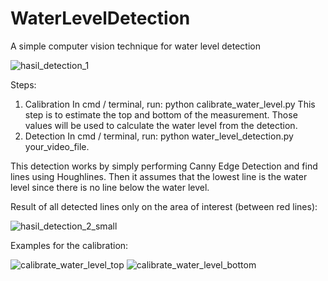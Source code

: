 # WaterLevelDetection
A simple computer vision technique for water level detection

![hasil_detection_1](https://user-images.githubusercontent.com/52752546/179656137-965726bf-f36e-41e8-99cd-aad6c5925b56.png)

Steps:
1. Calibration
   In cmd / terminal, run: python calibrate_water_level.py 
   This step is to estimate the top and bottom of the measurement. Those values will be used to calculate the water level from the detection.
2. Detection
   In cmd / terminal, run: python water_level_detection.py your_video_file.
   
This detection works by simply performing Canny Edge Detection and find lines using Houghlines. Then it assumes that the lowest line is the water level since there is no line below the water level. 


Result of all detected lines only on the area of interest (between red lines):


![hasil_detection_2_small](https://user-images.githubusercontent.com/52752546/179655890-422f6992-6f0c-4b19-8f28-948ed3c69ed1.png)


Examples for the calibration:


![calibrate_water_level_top](https://user-images.githubusercontent.com/52752546/179655836-acd2bc96-00ed-48fc-b8a9-f68d0fdbd9eb.png)
![calibrate_water_level_bottom](https://user-images.githubusercontent.com/52752546/179655849-34066f13-6f70-41a6-8a8b-ff3461be5b77.png)
